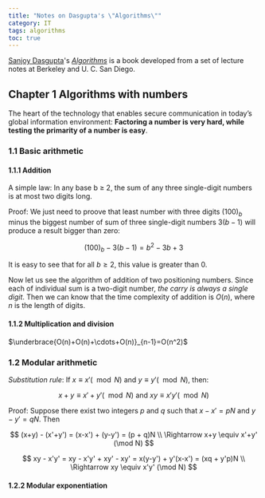 ```yaml
---
title: "Notes on Dasgupta's \"Algorithms\""
category: IT
tags: algorithms
toc: true
---
```


[Sanjoy Dasgupta](https://cseweb.ucsd.edu/~dasgupta/)'s [*Algorithms*](https://www.amazon.com/dp/0073523402) is a book developed from a set of lecture notes at Berkeley and U. C. San Diego.

## Chapter 1 Algorithms with numbers

The heart of the technology that enables secure communication in today’s global information environment: **Factoring a number is very hard, while testing the primarity of a number is easy**.

### 1.1 Basic arithmetic 

#### 1.1.1 Addition

A simple law: In any base b ≥ 2, the sum of any three single-digit numbers is at most two digits long.

Proof: We just need to proove that least number with three digits $(100)_b$ minus the biggest number of sum of three single-digit numbers $3(b-1)$ will produce a result bigger than zero:

$$
(100)_b - 3(b-1) = b^2 - 3b + 3
$$

It is easy to see that for all $b \geq 2$, this value is greater than 0.

Now let us see the algorithm of addition of two positioning numbers. Since each of individual sum is a two-digit number, *the carry is always a single digit*. Then we can know that the time complexity of addition is $O(n)$, where $n$ is the length of digits.

#### 1.1.2 Multiplication and division

$\underbrace{O(n)+O(n)+\cdots+O(n)}_{n-1}=O(n^2)$

### 1.2 Modular arithmetic

*Substitution rule*: If $x\equiv x'(\mod N)$ and $y \equiv y' (\mod N)$, then:

$$
x+y \equiv x'+y' (\mod N) \text{ and } xy \equiv x'y' (\mod N)
$$

Proof: Suppose there exist two integers $p$ and $q$ such that $x-x' = pN$ and $y-y' = qN$. Then

$$
(x+y) - (x'+y') = (x-x') + (y-y') = (p + q)N \\
\Rightarrow x+y \equiv x'+y' (\mod N)
$$

$$
xy - x'y' = xy - x'y' + xy' - xy' = x(y-y') + y'(x-x') = (xq + y'p)N \\
\Rightarrow xy \equiv x'y' (\mod N)
$$

#### 1.2.2 Modular exponentiation
